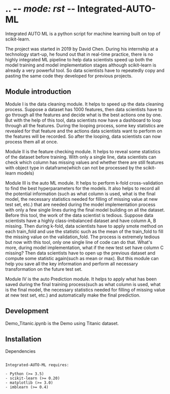 .. -*- mode: rst -*-
Integrated-AUTO-ML
============

Integrated AUTO ML is a python script for machine learning built on top of
scikit-learn. 

The project was started in 2019 by David Chen. During his internship at a technology start-up, he found out that in real-time practice, there is no highly integrated ML pipeline to help data scientists speed up both the model training and model implementation stages although scikit-learn is already a very powerful tool. So data scientists have to repeatedly copy and pasting the same code they developed for previous projects. 

Module introduction
------------
Module I is the data cleaning module. It helps to speed up the data cleaning process. 
Suppose a dataset has 1000 features, then data scientists have to go through all the features and decide what is the best actions one by one. But with the help of this tool, data scientists now have a dashboard to loop through all the features. During the looping process, some key statistics are revealed for that feature and the actions data scientists want to perform on the features will be recorded. So after the looping, data scientists can now process them all at once.

Module II is the feature checking module. It helps to reveal some statistics of the dataset before training.
With only a single line, data scientists can check which column has missing values and whether there are still features with object type in dataframe(which can not be processed by the scikit-learn models)

Module III is the auto ML module. It helps to perform k-fold cross-validation to find the best hyperparameters for the models.
It also helps to record all the potential information (such as what column is used, what is the final model, the necessary statistics needed for filling of missing value at new test set, etc.) that are needed during the model implementation process with only a few single lines during the final model building on all the dataset.
Before this tool, the work of the data scientist is tedious. Suppose data scientists have a highly class-imbalanced dataset and have column A, B missing. Then during k-fold, data scientists have to apply smote method on each train_fold and use the statistic such as the mean of the train_fold to fill the missing value on the validation_fold. The process is extremely tedious but now with this tool, only one single line of code can do that. What's more, during model implementation, what if the new test set have column C missing? Then data scientists have to open up the previous dataset and compute some statistic again(such as mean or max). But this module can help you save all the key information and perform all necessary transformation on the future test set.

Module IV is the auto Prediction module. It helps to apply what has been saved during the final training process(such as what column is used, what is the final model, the necessary statistics needed for filling of missing value at new test set, etc.) and automatically make the final prediction.

Development
-----------

Demo_Titanic.ipynb is the Demo using Titanic dataset.

Installation
------------

Dependencies
~~~~~~~~~~~~

Integrated-AUTO-ML requires:

- Python (>= 3.5)
- scikit-learn (>= 0.20)
- matplotlib (>= 3.0)
- imblearn (>= 0.4)
